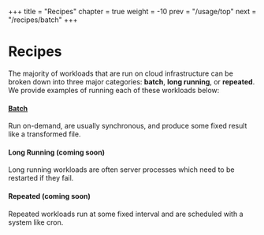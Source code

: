 +++
title = "Recipes"
chapter = true
weight = -10
prev = "/usage/top"
next = "/recipes/batch"
+++

# Recipes

The majority of workloads that are run on cloud infrastructure can be broken down into three major categories: **batch**, **long running**, or **repeated**. We provide examples of running each of these workloads below:

#### [Batch](/mesos-cli/recipes/batch)

Run on-demand, are usually synchronous, and produce some fixed result like a transformed file.

#### Long Running (coming soon)

Long running workloads are often server processes which need to be restarted if they fail.

#### Repeated (coming soon)

Repeated workloads run at some fixed interval and are scheduled with a system like cron.

